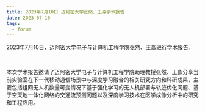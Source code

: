 ```yaml
---
title: 2023年7月10日 迈阿密大学张然、王淼学术报告
date: 2023-07-10
tags: 
  - forum
---
```


2023年7月10日，迈阿密大学电子与计算机工程学院张然、王淼进行学术报告。

<!--more-->

<br/>

本次学术报告邀请了迈阿密大学电子与计算机工程学院助理教授张然、王淼分享当前实验室在下一代移动通信场景中与深度学习融合的相关研究方向和科研成果，主要包括组网无人机数量可变情况下基于强化学习的无人机部署与轨迹优化问题、基于空天地一体化网络的交通流预测问题以及深度学习技术在医学成像分析中的研究和工程应用。
